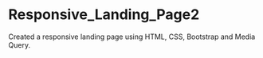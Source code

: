# Responsive_Landing_Page2
Created a responsive landing page using HTML, CSS, Bootstrap and Media Query.

